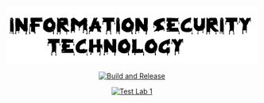 <div align="center">
	<p>
		<a href="#"><img src="img/ist.png" width="600" alt="Information Security Technology" /></a>
	</p>
    <p>
        <a href="https://github.com/Yu-225/TZI/actions/workflows/release.yml"><img src="https://github.com/Yu-225/TZI/actions/workflows/release.yml/badge.svg" alt="Build and Release" /></a>
    </p>
	<p>
		<a href="https://github.com/Yu-225/TZI/actions/workflows/test.yml"><img src="https://github.com/Yu-225/TZI/actions/workflows/test.yml/badge.svg" alt="Test Lab 1" /></a>
    </p>
</div>




